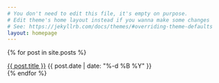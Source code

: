 ```yaml
---
# You don't need to edit this file, it's empty on purpose.
# Edit theme's home layout instead if you wanna make some changes
# See: https://jekyllrb.com/docs/themes/#overriding-theme-defaults
layout: homepage
---
```


{% for post in site.posts %}
<section role="blog-article">
	<article>
		<a href="{{ post.url }}" class="h2 article-title">{{ post.title }}</a>
		{{ post.date | date: "%-d %B %Y" }}
	</article>
</section>
{% endfor %}